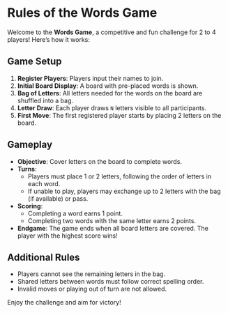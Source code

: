 # Rules of the Words Game

Welcome to the **Words Game**, a competitive and fun challenge for 2 to 4 players! Here’s how it works:

## Game Setup
1. **Register Players**: Players input their names to join.
2. **Initial Board Display**: A board with pre-placed words is shown.
3. **Bag of Letters**: All letters needed for the words on the board are shuffled into a bag.
4. **Letter Draw**: Each player draws `N` letters visible to all participants.
5. **First Move**: The first registered player starts by placing 2 letters on the board.

## Gameplay
- **Objective**: Cover letters on the board to complete words.
- **Turns**:
  - Players must place 1 or 2 letters, following the order of letters in each word.
  - If unable to play, players may exchange up to 2 letters with the bag (if available) or pass.
- **Scoring**:
  - Completing a word earns 1 point.
  - Completing two words with the same letter earns 2 points.
- **Endgame**: The game ends when all board letters are covered. The player with the highest score wins!

## Additional Rules
- Players cannot see the remaining letters in the bag.
- Shared letters between words must follow correct spelling order.
- Invalid moves or playing out of turn are not allowed.

Enjoy the challenge and aim for victory!
